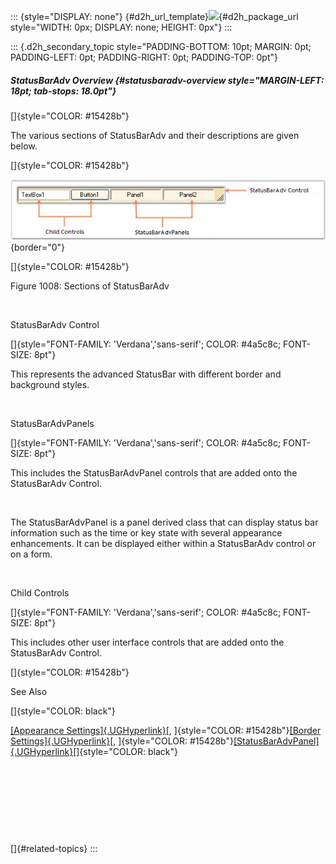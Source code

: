 ::: {style="DISPLAY: none"}
[](ms-xhelp:///?Id=d2h_url_template){#d2h_url_template}![](!package_url!){#d2h_package_url style="WIDTH: 0px; DISPLAY: none; HEIGHT: 0px"}
:::

::: {.d2h_secondary_topic style="PADDING-BOTTOM: 10pt; MARGIN: 0pt; PADDING-LEFT: 0pt; PADDING-RIGHT: 0pt; PADDING-TOP: 0pt"}
##### StatusBarAdv Overview {#statusbaradv-overview style="MARGIN-LEFT: 18pt; tab-stops: 18.0pt"}

[]{style="COLOR: #15428b"} 

The various sections of StatusBarAdv and their descriptions are given below.

[]{style="COLOR: #15428b"} 

![](ImagesExt/image76_988.jpg){border="0"}

[]{style="COLOR: #15428b"} 

Figure 1008: Sections of StatusBarAdv

 

StatusBarAdv Control

[]{style="FONT-FAMILY: 'Verdana','sans-serif'; COLOR: #4a5c8c; FONT-SIZE: 8pt"} 

This represents the advanced StatusBar with different border and background styles.

 

StatusBarAdvPanels

[]{style="FONT-FAMILY: 'Verdana','sans-serif'; COLOR: #4a5c8c; FONT-SIZE: 8pt"} 

This includes the StatusBarAdvPanel controls that are added onto the StatusBarAdv Control.

 

The StatusBarAdvPanel is a panel derived class that can display status bar information such as the time or key state with several appearance enhancements. It can be displayed either within a StatusBarAdv control or on a form.

 

Child Controls

[]{style="FONT-FAMILY: 'Verdana','sans-serif'; COLOR: #4a5c8c; FONT-SIZE: 8pt"} 

This includes other user interface controls that are added onto the StatusBarAdv Control.

[]{style="COLOR: #15428b"} 

See Also

[]{style="COLOR: black"} 

[[Appearance Settings]{.UGHyperlink}](../../../../../../../../Documents%20and%20Settings/sylviap/Desktop/Tools%20-%20Part%202.docx#_Appearance_Settings_2)[, ]{style="COLOR: #15428b"}[[Border Settings]{.UGHyperlink}](../../../../../../../../Documents%20and%20Settings/sylviap/Desktop/Tools%20-%20Part%202.docx#_Border_Settings_2)[, ]{style="COLOR: #15428b"}[[StatusBarAdvPanel]{.UGHyperlink}](../../../../../../../../Documents%20and%20Settings/sylviap/Desktop/Tools%20-%20Part%202.docx#_StatusBarAdvPanel)[]{style="COLOR: black"}

 

 

 

 

[]{#related-topics}
:::
